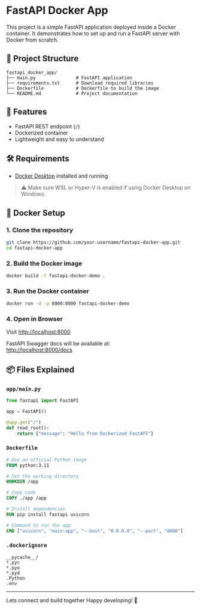 
# FastAPI Docker App

This project is a simple FastAPI application deployed inside a Docker container. It demonstrates how to set up and run a FastAPI server with Docker from scratch.

## 📁 Project Structure

```
fastapi_docker_app/
├── main.py               # FastAPI application
├── requirements.txt      # Download required libraries
├── Dockerfile            # Dockerfile to build the image
└── README.md             # Project documentation
```

## 🚀 Features

- FastAPI REST endpoint (`/`)
- Dockerized container
- Lightweight and easy to understand

## 🛠️ Requirements

- [Docker Desktop](https://www.docker.com/products/docker-desktop) installed and running

> ⚠️ Make sure WSL or Hyper-V is enabled if using Docker Desktop on Windows.

## 🐳 Docker Setup

### 1. Clone the repository

```bash
git clone https://github.com/your-username/fastapi-docker-app.git
cd fastapi-docker-app
```

### 2. Build the Docker image

```bash
docker build -t fastapi-docker-demo .
```

### 3. Run the Docker container

```bash
docker run -d -p 8000:8000 fastapi-docker-demo
```

### 4. Open in Browser

Visit [http://localhost:8000](http://localhost:8000)

FastAPI Swagger docs will be available at:  
[http://localhost:8000/docs](http://localhost:8000/docs)

## 📦 Files Explained

### `app/main.py`

```python
from fastapi import FastAPI

app = FastAPI()

@app.get("/")
def read_root():
    return {"message": "Hello from Dockerized FastAPI"}
```

### `Dockerfile`

```Dockerfile
# Use an official Python image
FROM python:3.11

# Set the working directory
WORKDIR /app

# Copy code
COPY ./app /app

# Install dependencies
RUN pip install fastapi uvicorn

# Command to run the app
CMD ["uvicorn", "main:app", "--host", "0.0.0.0", "--port", "8000"]
```

### `.dockerignore`

```
__pycache__/
*.pyc
*.pyo
*.pyd
.Python
.env
```

---
Lets connect and build together
Happy developing! 🚀
